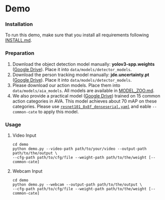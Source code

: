 # Demo

### Installation 

To run this demo, make sure that you install all requirements following [INSTALL.md](../INSTALL.md).

### Preparation

1. Download the object detection model manually: **yolov3-spp.weights** ([Google Drive](https://drive.google.com/file/d/1260DRQM5XtSF7W213AWxk6RX2zfa3Zq6/view?usp=sharing)). Place it into `data/models/detector_models`.
2. Download the person tracking model manually: **jde.uncertainty.pt** ([Google Drive](https://drive.google.com/file/d/1nuCX5bR-1-HGZ0_WoH4xZzPiV_jgBphC/view?usp=sharing)). Place it into `data/models/detector_models`.
3. Please download our action models. Place them into ```data/models/aia_models```. All models are available in [MODEL_ZOO.md](../MODEL_ZOO.md).
4. We also provide a practical model ([Google Drive](https://drive.google.com/file/d/1gi6oKLj3wBGCOwwIiI9L4mS8pznFj7L1/view?usp=sharing)) trained on 15 common action categories in AVA. This 
model achieves about 70 mAP on these categories. Please use [`resnet101_8x8f_denseserial.yaml`](../config_files/resnet101_8x8f_denseserial.yaml)
and eable `--common-cate` to apply this model.

### Usage

1. Video Input

    ```
    cd demo
    python demo.py --video-path path/to/your/video --output-path path/to/the/output \ 
    --cfg-path path/to/cfg/file --weight-path path/to/the/weight [--common-cate] 
    ```

2. Webcam Input

    ```
    cd demo
    python demo.py --webcam --output-path path/to/the/output \
    --cfg-path path/to/cfg/file --weight-path path/to/the/weight [--common-cate] 
    ```
